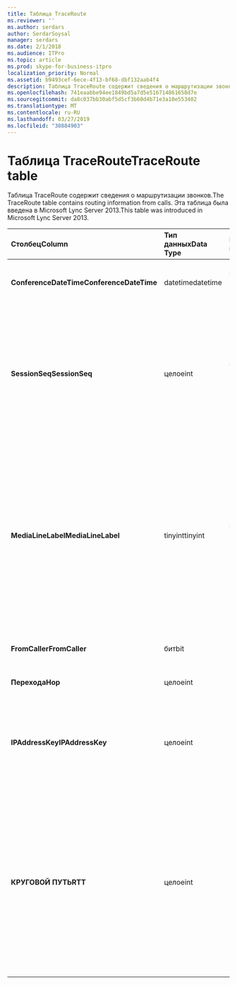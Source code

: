 ```yaml
---
title: Таблица TraceRoute
ms.reviewer: ''
ms.author: serdars
author: SerdarSoysal
manager: serdars
ms.date: 2/1/2018
ms.audience: ITPro
ms.topic: article
ms.prod: skype-for-business-itpro
localization_priority: Normal
ms.assetid: b9493cef-6ece-4f13-bf68-dbf132aab4f4
description: Таблица TraceRoute содержит сведения о маршрутизации звонков. Эта таблица была введена в Microsoft Lync Server 2013.
ms.openlocfilehash: 741eaabbe94ee1849bd5a7d5e516714861658d7e
ms.sourcegitcommit: da8c037bb30abf5d5cf3b60d4b71e3a10e553402
ms.translationtype: MT
ms.contentlocale: ru-RU
ms.lasthandoff: 03/27/2019
ms.locfileid: "30884903"
---
```

# <a name="traceroute-table"></a><span data-ttu-id="1f011-104">Таблица TraceRoute</span><span class="sxs-lookup"><span data-stu-id="1f011-104">TraceRoute table</span></span>
 
<span data-ttu-id="1f011-105">Таблица TraceRoute содержит сведения о маршрутизации звонков.</span><span class="sxs-lookup"><span data-stu-id="1f011-105">The TraceRoute table contains routing information from calls.</span></span> <span data-ttu-id="1f011-106">Эта таблица была введена в Microsoft Lync Server 2013.</span><span class="sxs-lookup"><span data-stu-id="1f011-106">This table was introduced in Microsoft Lync Server 2013.</span></span>
  
|<span data-ttu-id="1f011-107">**Столбец**</span><span class="sxs-lookup"><span data-stu-id="1f011-107">**Column**</span></span>|<span data-ttu-id="1f011-108">**Тип данных**</span><span class="sxs-lookup"><span data-stu-id="1f011-108">**Data Type**</span></span>|<span data-ttu-id="1f011-109">**Ключ/индекс**</span><span class="sxs-lookup"><span data-stu-id="1f011-109">**Key/Index**</span></span>|<span data-ttu-id="1f011-110">**Сведения**</span><span class="sxs-lookup"><span data-stu-id="1f011-110">**Details**</span></span>|
|:-----|:-----|:-----|:-----|
|<span data-ttu-id="1f011-111">**ConferenceDateTime**</span><span class="sxs-lookup"><span data-stu-id="1f011-111">**ConferenceDateTime**</span></span> <br/> |<span data-ttu-id="1f011-112">datetime</span><span class="sxs-lookup"><span data-stu-id="1f011-112">datetime</span></span>  <br/> |<span data-ttu-id="1f011-113">Основной, внешний</span><span class="sxs-lookup"><span data-stu-id="1f011-113">Primary, Foreign</span></span>  <br/> |<span data-ttu-id="1f011-114">Дата и время начала вызова.</span><span class="sxs-lookup"><span data-stu-id="1f011-114">Date and time that the call began.</span></span>  <br/> |
|<span data-ttu-id="1f011-115">**SessionSeq**</span><span class="sxs-lookup"><span data-stu-id="1f011-115">**SessionSeq**</span></span> <br/> |<span data-ttu-id="1f011-116">целое</span><span class="sxs-lookup"><span data-stu-id="1f011-116">int</span></span>  <br/> |<span data-ttu-id="1f011-117">Основной, внешний</span><span class="sxs-lookup"><span data-stu-id="1f011-117">Primary, Foreign</span></span>  <br/> |<span data-ttu-id="1f011-118">Уникальный идентификатор для однозначной идентификации звонков, которые могут начаться на тот же день и в то же время.</span><span class="sxs-lookup"><span data-stu-id="1f011-118">Unique identifier used to distinguish between multiple calls that might have begun on the same date and at the same time.</span></span>  <br/> |
|<span data-ttu-id="1f011-119">**MediaLineLabel**</span><span class="sxs-lookup"><span data-stu-id="1f011-119">**MediaLineLabel**</span></span> <br/> |<span data-ttu-id="1f011-120">tinyint</span><span class="sxs-lookup"><span data-stu-id="1f011-120">tinyint</span></span>  <br/> |<span data-ttu-id="1f011-121">Основной, внешний</span><span class="sxs-lookup"><span data-stu-id="1f011-121">Primary, Foreign</span></span>  <br/> |<span data-ttu-id="1f011-122">Представляет тип видео строки, используемой в вызове.</span><span class="sxs-lookup"><span data-stu-id="1f011-122">Represents the type of video line used in the call.</span></span> <span data-ttu-id="1f011-123">Допустимые значения:</span><span class="sxs-lookup"><span data-stu-id="1f011-123">Allowed values are:</span></span>  <br/> <span data-ttu-id="1f011-124">0 — аудио</span><span class="sxs-lookup"><span data-stu-id="1f011-124">0 - Audio</span></span>  <br/> <span data-ttu-id="1f011-125">1 — видео</span><span class="sxs-lookup"><span data-stu-id="1f011-125">1 - Video</span></span>  <br/> <span data-ttu-id="1f011-126">2 — панорамное видео</span><span class="sxs-lookup"><span data-stu-id="1f011-126">2 - Panoramic video</span></span>  <br/> <span data-ttu-id="1f011-127">3 - приложения и доступ к рабочему столу</span><span class="sxs-lookup"><span data-stu-id="1f011-127">3 - Application/Desktop sharing</span></span>  <br/> |
|<span data-ttu-id="1f011-128">**FromCaller**</span><span class="sxs-lookup"><span data-stu-id="1f011-128">**FromCaller**</span></span> <br/> |<span data-ttu-id="1f011-129">бит</span><span class="sxs-lookup"><span data-stu-id="1f011-129">bit</span></span>  <br/> |<span data-ttu-id="1f011-130">Primary</span><span class="sxs-lookup"><span data-stu-id="1f011-130">Primary</span></span>  <br/> |<span data-ttu-id="1f011-131">Конечная точка, выполнившим вызов.</span><span class="sxs-lookup"><span data-stu-id="1f011-131">Endpoint that placed the call.</span></span>  <br/> |
|<span data-ttu-id="1f011-132">**Перехода**</span><span class="sxs-lookup"><span data-stu-id="1f011-132">**Hop**</span></span> <br/> |<span data-ttu-id="1f011-133">целое</span><span class="sxs-lookup"><span data-stu-id="1f011-133">int</span></span>  <br/> ||<span data-ttu-id="1f011-134">Переход между сетями /</span><span class="sxs-lookup"><span data-stu-id="1f011-134">Network hop/</span></span>  <br/> |
|<span data-ttu-id="1f011-135">**IPAddressKey**</span><span class="sxs-lookup"><span data-stu-id="1f011-135">**IPAddressKey**</span></span> <br/> |<span data-ttu-id="1f011-136">целое</span><span class="sxs-lookup"><span data-stu-id="1f011-136">int</span></span>  <br/> |<span data-ttu-id="1f011-137">Внешний</span><span class="sxs-lookup"><span data-stu-id="1f011-137">Foreign</span></span>  <br/> |<span data-ttu-id="1f011-138">Уникальный идентификатор для IP-адреса.</span><span class="sxs-lookup"><span data-stu-id="1f011-138">Unique identifier for the IP address.</span></span> <span data-ttu-id="1f011-139">IP-адресе хранится в [таблице IP-адрес](ipaddress.md).</span><span class="sxs-lookup"><span data-stu-id="1f011-139">IP address information is stored in the [IPAddress table](ipaddress.md).</span></span>  <br/> |
|<span data-ttu-id="1f011-140">**КРУГОВОЙ ПУТЬ**</span><span class="sxs-lookup"><span data-stu-id="1f011-140">**RTT**</span></span> <br/> |<span data-ttu-id="1f011-141">целое</span><span class="sxs-lookup"><span data-stu-id="1f011-141">int</span></span>  <br/> ||<span data-ttu-id="1f011-142">Время цикла.</span><span class="sxs-lookup"><span data-stu-id="1f011-142">Roundtrip time.</span></span> <span data-ttu-id="1f011-143">Время цикла измеряет время, необходимое для пакета голосовой связи, ее назначению, а затем отправьте обратная было получено уведомление.</span><span class="sxs-lookup"><span data-stu-id="1f011-143">The roundtrip time measures the amount of time it takes for a voice packet to reach its destination and then send back notification that it was received.</span></span>  <br/> |
   

